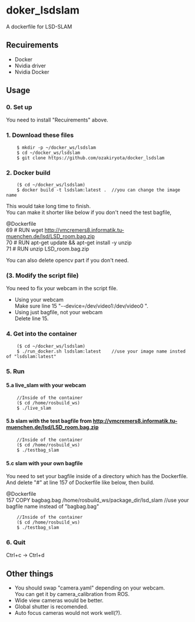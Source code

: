 # doker_lsdslam

A dockerfile for LSD-SLAM

## Recuirements
* Docker
* Nvidia driver
* Nvidia Docker

## Usage
### 0. Set up
You need to install "Recuirements" above.
### 1. Download these files
		$ mkdir -p ~/docker_ws/lsdslam
		$ cd ~/docker_ws/lsdslam
		$ git clone https://github.com/ozakiryota/docker_lsdslam
### 2. Docker build
		($ cd ~/docker_ws/lsdslam)
		$ docker build -t lsdslam:latest .	//you can change the image name
This would take long time to finish.  
You can make it shorter like below if you don't need the test bagfile,  

@Dockerfile  
69 # RUN wget http://vmcremers8.informatik.tu-muenchen.de/lsd/LSD_room.bag.zip  
70 # RUN apt-get update && apt-get install -y unzip  
71 # RUN unzip LSD_room.bag.zip  

You can also delete opencv part if you don't need.
### (3. Modify the script file)
You need to fix your webcam in the script file.  
+ Using your webcam  
Make sure line 15 "--device=/dev/video1:/dev/video0 \".
+ Using just bagfile, not your webcam  
Delete line 15.
### 4. Get into the container
		($ cd ~/docker_ws/lsdslam)
		$ ./run_docker.sh lsdslam:latest	//use your image name insted of "lsdslam:latest"
### 5. Run
#### 5.a live_slam with your webcam

		//Inside of the container
		($ cd /home/rosbuild_ws)
		$ ./live_slam
#### 5.b slam with the test bagfile from http://vmcremers8.informatik.tu-muenchen.de/lsd/LSD_room.bag.zip

		//Inside of the container
		($ cd /home/rosbuild_ws)
		$ ./testbag_slam
#### 5.c slam with your own bagfile  
You need to set your bagfile inside of a directory which has the Dockerfile.  
And delete "#" at line 157 of Dockerfile like below, then build.  

@Dockerfile  
157 COPY  bagbag.bag /home/rosbuild_ws/package_dir/lsd_slam	//use your bagfile name instead of "bagbag.bag"

		//Inside of the container
		($ cd /home/rosbuild_ws)
		$ ./testbag_slam
### 6. Quit
Ctrl+c → Ctrl+d
## Other things
+ You should swap "camera.yaml" depending on your webcam.  
You can get it by camera_calibration from ROS.
+ Wide view cameras would be better.
+ Global shutter is recomended.
+ Auto focus cameras would not work well(?).
